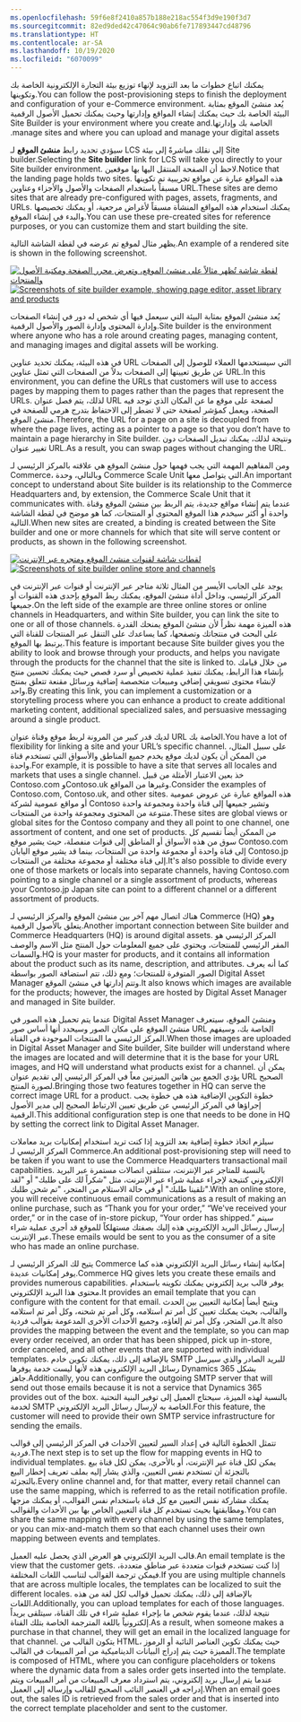 ```yaml
---
ms.openlocfilehash: 59f6e8f2410a857b188e218ac554f3d9e190f3d7
ms.sourcegitcommit: 82ed9ded42c47064c90ab6fe717893447cd48796
ms.translationtype: HT
ms.contentlocale: ar-SA
ms.lasthandoff: 10/19/2020
ms.locfileid: "6070099"
---
```

<span data-ttu-id="ef6f6-101">يمكنك اتباع خطوات ما بعد التزويد لإنهاء توزيع بيئة التجارة الإلكترونية الخاصة بك وتكوينها.</span><span class="sxs-lookup"><span data-stu-id="ef6f6-101">You can follow the post-provisioning steps to finish the deployment and configuration of your e-Commerce environment.</span></span> <span data-ttu-id="ef6f6-102">‫يُعد منشئ الموقع بمثابة البيئة الخاصة بك حيث يمكنك إنشاء المواقع وإدارتها وحيث يمكنك تحميل الأصول الرقمية الخاصة بك وإدارتها.</span><span class="sxs-lookup"><span data-stu-id="ef6f6-102">Site Builder is your environment where you create and manage sites and where you can upload and manage your digital assets.</span></span>
 
<span data-ttu-id="ef6f6-103">سيؤدي تحديد رابط **منشئ الموقع** لـ LCS إلى نقلك مباشرةً إلى بيئة Site builder.</span><span class="sxs-lookup"><span data-stu-id="ef6f6-103">Selecting the **Site builder** link for LCS will take you directly to your Site builder environment.</span></span> <span data-ttu-id="ef6f6-104">لاحظ أن الصفحة المنتقل اليها بها موقعين.</span><span class="sxs-lookup"><span data-stu-id="ef6f6-104">Notice that the landing page holds two sites.</span></span> <span data-ttu-id="ef6f6-105">هذه المواقع عبارة عن مواقع تجريبية تم تكوينها مسبقاً باستخدام الصفحات والأصول والأجزاء وعناوين URL.</span><span class="sxs-lookup"><span data-stu-id="ef6f6-105">These sites are demo sites that are already pre-configured with pages, assets, fragments, and URLs.</span></span> <span data-ttu-id="ef6f6-106">يمكنك استخدام هذه المواقع المنشأة مسبقاً لأغراض مرجعية، أو يمكنك تخصيصها والبدء في إنشاء الموقع.</span><span class="sxs-lookup"><span data-stu-id="ef6f6-106">You can use these pre-created sites for reference purposes, or you can customize them and start building the site.</span></span> 

<span data-ttu-id="ef6f6-107">يظهر مثال لموقع تم عرضه في لقطة الشاشة التالية.</span><span class="sxs-lookup"><span data-stu-id="ef6f6-107">An example of a rendered site is shown in the following screenshot.</span></span>
 
<span data-ttu-id="ef6f6-108">[![لقطة شاشة تُظهر مثالاً على منشئ الموقع، وتعرض محرر الصفحة ومكتبة الأصول والمنتجات](../media/demo-site.png)](../media/demo-site.png#lightbox)</span><span class="sxs-lookup"><span data-stu-id="ef6f6-108">[![Screenshots of site builder example, showing page editor, asset library and products](../media/demo-site.png) ](../media/demo-site.png#lightbox)</span></span>

<span data-ttu-id="ef6f6-109">يُعد منشئ الموقع بمثابة البيئة التي سيعمل فيها أي شخص له دور في إنشاء الصفحات وإدارة المحتوى وإدارة الصور والأصول الرقمية.</span><span class="sxs-lookup"><span data-stu-id="ef6f6-109">Site builder is the environment where anyone who has a role around creating pages, managing content, and managing images and digital assets will be working.</span></span> 

<span data-ttu-id="ef6f6-110">في هذه البيئة، يمكنك تحديد عناوين URL التي سيستخدمها العملاء للوصول إلى الصفحات عن طريق تعيينها إلى الصفحات بدلاً من الصفحات التي تمثل عناوين URL.</span><span class="sxs-lookup"><span data-stu-id="ef6f6-110">In this environment, you can define the URLs that customers will use to access pages by mapping them to pages rather than the pages that represent the URLs.</span></span> <span data-ttu-id="ef6f6-111">لذلك، يتم فصل عنوان URL لصفحة على موقع ما عن المكان الذي توجد فيه الصفحة، ويعمل كمؤشر لصفحة حتى لا تضطر إلى الاحتفاظ بتدرج هرمي للصفحة في منشئ الموقع.</span><span class="sxs-lookup"><span data-stu-id="ef6f6-111">Therefore, the URL for a page on a site is decoupled from where the page lives, acting as a pointer to a page so that you don’t have to maintain a page hierarchy in Site builder.</span></span> <span data-ttu-id="ef6f6-112">ونتيجة لذلك، يمكنك تبديل الصفحات دون تغيير عنوان URL.</span><span class="sxs-lookup"><span data-stu-id="ef6f6-112">As a result, you can swap pages without changing the URL.</span></span> 

<span data-ttu-id="ef6f6-113">ومن المفاهيم المهمة التي يجب فهمها حول منشئ الموقع هي علاقته بالمركز الرئيسي لـ Commerce، وبالتالي، وحدة Commerce Scale Unit التي يتواصل معها.</span><span class="sxs-lookup"><span data-stu-id="ef6f6-113">An important concept to understand about Site builder is its relationship to the Commerce Headquarters and, by extension, the Commerce Scale Unit that it communicates with.</span></span> <span data-ttu-id="ef6f6-114">عندما يتم إنشاء مواقع جديدة، يتم الربط بين منشئ الموقع وقناة واحدة أو أكثر سيخدم هذا الموقع المحتوى أو المنتجات، كما هو موضح في لقطة الشاشة التالية.</span><span class="sxs-lookup"><span data-stu-id="ef6f6-114">When new sites are created, a binding is created between the Site builder and one or more channels for which that site will serve content or products, as shown in the following screenshot.</span></span> 

<span data-ttu-id="ef6f6-115">[![لقطات شاشة لقنوات منشئ الموقع ومتجره عبر الإنترنت](../media/channel-setup.png) ](../media/channel-setup.png#lightbox)</span><span class="sxs-lookup"><span data-stu-id="ef6f6-115">[![Screenshots of site builder online store and channels](../media/channel-setup.png) ](../media/channel-setup.png#lightbox)</span></span>


<span data-ttu-id="ef6f6-116">يوجد على الجانب الأيسر من المثال ثلاثة متاجر عبر الإنترنت أو قنوات عبر الإنترنت في المركز الرئيسي، وداخل أداة منشئ الموقع، يمكنك ربط الموقع بإحدى هذه القنوات أو جميعها.</span><span class="sxs-lookup"><span data-stu-id="ef6f6-116">On the left side of the example are three online stores or online channels in Headquarters, and within Site builder, you can link the site to one or all of those channels.</span></span> <span data-ttu-id="ef6f6-117">هذه الميزة مهمة نظراً لأن منشئ الموقع يمنحك القدرة على البحث في منتجاتك وتصفحها، كما يساعدك على التنقل عبر المنتجات للقناة التي يرتبط بها الموقع.</span><span class="sxs-lookup"><span data-stu-id="ef6f6-117">This feature is important because Site builder gives you the ability to look and browse through your products, and helps you navigate through the products for the channel that the site is linked to.</span></span> <span data-ttu-id="ef6f6-118">من خلال قيامك بإنشاء هذا الرابط، يمكنك تنفيذ عملية تخصيص أو سرد قصص حيث يمكنك تحسين منتج لإنشاء محتوى تسويقي إضافي ومبيعات متخصصة إضافية ورسائل مقنعة تتعلق بمنتج واحد.</span><span class="sxs-lookup"><span data-stu-id="ef6f6-118">By creating this link, you can implement a customization or a storytelling process where you can enhance a product to create additional marketing content, additional specialized sales, and persuasive messaging around a single product.</span></span> 

<span data-ttu-id="ef6f6-119">لديك قدر كبير من المرونة لربط موقع وقناة عنوان URL الخاصة بك.</span><span class="sxs-lookup"><span data-stu-id="ef6f6-119">You have a lot of flexibility for linking a site and your URL’s specific channel.</span></span> <span data-ttu-id="ef6f6-120">على سبيل المثال، من الممكن أن يكون لديك موقع يخدم جميع المناطق والأسواق التي تستخدم قناة واحدة.</span><span class="sxs-lookup"><span data-stu-id="ef6f6-120">For example, it is possible to have a site that serves all locales and markets that uses a single channel.</span></span> <span data-ttu-id="ef6f6-121">خذ بعين الاعتبار الأمثلة من قبيل Contoso.com وContoso.uk وغيرها من المواقع.</span><span class="sxs-lookup"><span data-stu-id="ef6f6-121">Consider the examples of Contoso.com, Contoso.uk, and other sites.</span></span> <span data-ttu-id="ef6f6-122">هذه المواقع عبارة عن عروض عمومية أو مواقع عمومية لشركة Contoso وتشير جميعها إلى قناة واحدة ومجموعة واحدة متنوعة من المحتوى ومجموعة واحدة من المنتجات.</span><span class="sxs-lookup"><span data-stu-id="ef6f6-122">These sites are global views or global sites for the Contoso company and they all point to one channel, one assortment of content, and one set of products.</span></span> <span data-ttu-id="ef6f6-123">من الممكن أيضاً تقسيم كل سوق من هذه الأسواق أو المناطق إلى قنوات منفصلة، حيث يشير موقع Contoso.com إلى قناة واحدة أو مجموعة واحدة من المنتجات، بينما قد يشير موقع اليابان Contoso.jp إلى قناة مختلفة أو مجموعة مختلفة من المنتجات.</span><span class="sxs-lookup"><span data-stu-id="ef6f6-123">It's also possible to divide every one of those markets or locals into separate channels, having Contoso.com pointing to a single channel or a single assortment of products, whereas your Contoso.jp Japan site can point to a different channel or a different assortment of products.</span></span>
 
<span data-ttu-id="ef6f6-124">هناك اتصال مهم آخر بين منشئ الموقع والمركز الرئيسي لـ Commerce (HQ) وهو يتعلق بالأصول الرقمية.</span><span class="sxs-lookup"><span data-stu-id="ef6f6-124">Another important connection between Site builder and Commerce Headquarters (HQ) is around digital assets.</span></span> <span data-ttu-id="ef6f6-125">المركز الرئيسي هو المقر الرئيسي للمنتجات، ويحتوي على جميع المعلومات حول المنتج مثل الاسم والوصف والسمات.</span><span class="sxs-lookup"><span data-stu-id="ef6f6-125">HQ is your master for products, and it contains all information about the product such as its name, description, and attributes.</span></span> <span data-ttu-id="ef6f6-126">كما أنه يعرف الصور المتوفرة للمنتجات؛ ومع ذلك، تتم استضافة الصور بواسطة Digital Asset Manager وتتم إدارتها في منشئ الموقع.</span><span class="sxs-lookup"><span data-stu-id="ef6f6-126">It also knows which images are available for the products; however, the images are hosted by Digital Asset Manager and managed in Site builder.</span></span> 

<span data-ttu-id="ef6f6-127">عندما يتم تحميل هذه الصور في Digital Asset Manager ومنشئ الموقع، سيتعرف منشئ الموقع على مكان الصور وسيحدد أنها أساس صور URL الخاصة بك، وسيفهم المركز الرئيسي ما المنتجات الموجودة في القناة.</span><span class="sxs-lookup"><span data-stu-id="ef6f6-127">When those images are uploaded in Digital Asset Manager and Site builder, Site builder will understand where the images are located and will determine that it is the base for your URL images, and HQ will understand what products exist for a channel.</span></span> <span data-ttu-id="ef6f6-128">يمكن أن يؤدي الجمع بين هاتين الميزتين معاً في المركز الرئيسي إلى تقديم عنوان URL الصحيح لصورة المنتج.</span><span class="sxs-lookup"><span data-stu-id="ef6f6-128">Bringing those two features together in HQ can serve the correct image URL for a product.</span></span> <span data-ttu-id="ef6f6-129">خطوة التكوين الإضافية هذه هي خطوة يجب إجراؤها في المركز الرئيسي عن طريق تعيين الارتباط الصحيح إلى مدير الأصول الرقمية.</span><span class="sxs-lookup"><span data-stu-id="ef6f6-129">This additional configuration step is one that needs to be done in HQ by setting the correct link to Digital Asset Manager.</span></span>
 
<span data-ttu-id="ef6f6-130">سيلزم اتخاذ خطوة إضافية بعد التزويد إذا كنت تريد استخدام إمكانيات بريد معاملات المركز الرئيسي لـ Commerce.</span><span class="sxs-lookup"><span data-stu-id="ef6f6-130">An additional post-provisioning step will need to be taken if you want to use the Commerce Headquarters transactional mail capabilities.</span></span> <span data-ttu-id="ef6f6-131">بالنسبة للمتاجر عبر الإنترنت، ستتلقى اتصالات مستمرة عبر البريد الإلكتروني كنتيجة لإجراء عملية شراء عبر الإنترنت، مثل "شكراً لك على طلبك" أو "لقد تلقينا طلبك" أو في حالة الاستلام من المتجر، "تم شحن طلبك".</span><span class="sxs-lookup"><span data-stu-id="ef6f6-131">With an online store, you will receive continuous email communications as a result of making an online purchase, such as “Thank you for your order,” “We've received your order,” or in the case of in-store pickup, “Your order has shipped.”</span></span> <span data-ttu-id="ef6f6-132">سيتم إرسال رسائل البريد الإلكتروني هذه إليك بصفتك مستهلكاً للموقع قد أجرى عملية شراء عبر الإنترنت.</span><span class="sxs-lookup"><span data-stu-id="ef6f6-132">These emails would be sent to you as the consumer of a site who has made an online purchase.</span></span> 

<span data-ttu-id="ef6f6-133">يتيح لك المركز الرئيسي لـ Commerce إمكانية إنشاء رسائل البريد الإلكتروني هذه كما يوفر إمكانيات عديدة.</span><span class="sxs-lookup"><span data-stu-id="ef6f6-133">Commerce HQ gives lets you create these emails and provides numerous capabilities.</span></span> <span data-ttu-id="ef6f6-134">يوفر قالب بريد إلكتروني يمكنك تكوينه باستخدام محتوى هذا البريد الإلكتروني.</span><span class="sxs-lookup"><span data-stu-id="ef6f6-134">It provides an email template that you can configure with the content for that email.</span></span> <span data-ttu-id="ef6f6-135">ويتيح أيضاً إمكانية التعيين بين الحدث والقالب، بحيث يمكنك تعيين كل أمر تم استلامه، وكل أمر تم شحنه، وكل أمر تم استلامه من المتجر، وكل أمر تم إلغاؤه، وجميع الأحداث الأخرى المدعومة بقوالب فردية.</span><span class="sxs-lookup"><span data-stu-id="ef6f6-135">It also provides the mapping between the event and the template, so you can map every order received, an order that has been shipped, pick up in-store, order canceled, and all other events that are supported with individual templates.</span></span> <span data-ttu-id="ef6f6-136">بالإضافة إلى ذلك، يمكنك تكوين خادم SMTP للبريد الصادر والذي سيرسل رسائل البريد الإلكتروني هذه لأنها ليست خدمة يوفرها Dynamics 365 بشكل جاهز.</span><span class="sxs-lookup"><span data-stu-id="ef6f6-136">Additionally, you can configure the outgoing SMTP server that will send out those emails because it is not a service that Dynamics 365 provides out of the box.</span></span> <span data-ttu-id="ef6f6-137">بالنسبة لهذه الميزة، سيحتاج العميل إلى توفير البنية التحتية لخدمة SMTP الخاصة به لإرسال رسائل البريد الإلكتروني.</span><span class="sxs-lookup"><span data-stu-id="ef6f6-137">For this feature, the customer will need to provide their own SMTP service infrastructure for sending the emails.</span></span> 

<span data-ttu-id="ef6f6-138">تتمثل الخطوة التالية في إعداد السير لتعيين الأحداث في المركز الرئيسي إلى قوالب فردية.</span><span class="sxs-lookup"><span data-stu-id="ef6f6-138">The next step is to set up the flow for mapping events in HQ to individual templates.</span></span> <span data-ttu-id="ef6f6-139">يمكن لكل قناة عبر الإنترنت، أو بالأحرى، يمكن لكل قناة بيع بالتجزئة أن تستخدم نفس التعيين، والذي يشار إليه بملف تعريف إخطار البيع بالتجزئة.</span><span class="sxs-lookup"><span data-stu-id="ef6f6-139">Every online channel and, for that matter, every retail channel can use the same mapping, which is referred to as the retail notification profile.</span></span> <span data-ttu-id="ef6f6-140">يمكنك مشاركة نفس التعيين مع كل قناة باستخدام نفس القوالب، أو يمكنك مزجها ومطابقتها بحيث تستخدم كل قناة التعيين الخاص بها بين الأحداث والقوالب.</span><span class="sxs-lookup"><span data-stu-id="ef6f6-140">You can share the same mapping with every channel by using the same templates, or you can mix-and-match them so that each channel uses their own mapping between events and templates.</span></span> 
 
<span data-ttu-id="ef6f6-141">قالب البريد الإلكتروني هو العرض الذي يحصل عليه العميل.</span><span class="sxs-lookup"><span data-stu-id="ef6f6-141">An email template is the view that the customer gets.</span></span> <span data-ttu-id="ef6f6-142">إذا كنت تستخدم قنوات متعددة عبر مناطق متعددة، فيمكن ترجمة القوالب لتناسب اللغات المختلفة.</span><span class="sxs-lookup"><span data-stu-id="ef6f6-142">If you are using multiple channels that are across multiple locales, the templates can be localized to suit the different locales.</span></span> <span data-ttu-id="ef6f6-143">بالإضافة إلى ذلك، يمكنك تحميل قوالب لكل لغة من هذه اللغات.</span><span class="sxs-lookup"><span data-stu-id="ef6f6-143">Additionally, you can upload templates for each of those languages.</span></span> <span data-ttu-id="ef6f6-144">نتيجة لذلك، عندما يقوم شخص ما بإجراء عملية شراء في تلك القناة، سيتلقى بريداً إلكترونياً باللغة المترجمة الخاصة بتلك القناة.</span><span class="sxs-lookup"><span data-stu-id="ef6f6-144">As a result, when someone makes a purchase in that channel, they will get an email in the localized language for that channel.</span></span> <span data-ttu-id="ef6f6-145">يتكون القالب من HTML، حيث يمكنك تكوين العناصر النائبة أو الرموز المميزة حيث يتم إدراج البيانات الديناميكية من أمر المبيعات في القالب.</span><span class="sxs-lookup"><span data-stu-id="ef6f6-145">The template is composed of HTML, where you can configure placeholders or tokens where the dynamic data from a sales order gets inserted into the template.</span></span> <span data-ttu-id="ef6f6-146">عندما يتم إرسال بريد إلكتروني، يتم استرداد معرف المبيعات من أمر المبيعات ويتم إدراجه في العنصر النائب الصحيح للقالب وإرساله إلى العميل.</span><span class="sxs-lookup"><span data-stu-id="ef6f6-146">When an email goes out, the sales ID is retrieved from the sales order and that is inserted into the correct template placeholder and sent to the customer.</span></span> 
